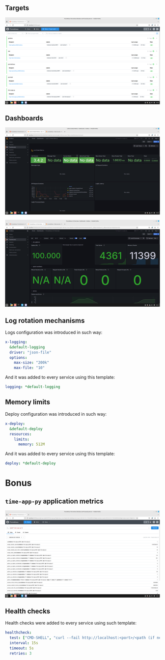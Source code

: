 ## Targets

![img/prometheus.png](img/prometheus.png)

## Dashboards

![img/loki_dashboard.png](img/loki_dashboard.png)

![img/prometheus_dashboard.png](img/prometheus_dashboard.png)

## Log rotation mechanisms

Logs configuration was introduced in such way:

```yml
x-logging:
  &default-logging
  driver: "json-file"
  options:
    max-size: "200k"
    max-file: "10"
```

And it was added to every service using this template:

```yml
logging: *default-logging
```

## Memory limits

Deploy configuration was introduced in such way:

```yml
x-deploy:
  &default-deploy
  resources:
    limits:
      memory: 512M
```

And it was added to every service using this template:

```yml
deploy: *default-deploy
```

# Bonus

## `time-app-py` application metrics

![img/prometheus_metrics.png](img/prometheus_metrics.png)

## Health checks

Health checks were added to every service using such template:

```yml
healthcheck:
  test: ["CMD-SHELL", "curl --fail http://localhost:<port>/<path (if needed)> || exit 1"]
  interval: 15s
  timeout: 5s
  retries: 3
```
